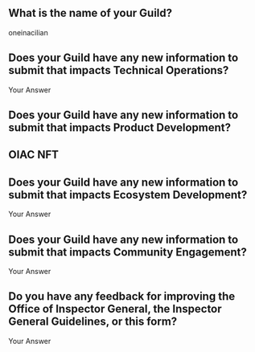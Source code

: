 ## What is the name of your Guild?

oneinacilian

## Does your Guild have any new information to submit that impacts Technical Operations?

Your Answer

## Does your Guild have any new information to submit that impacts Product Development?

## OIAC NFT

## Does your Guild have any new information to submit that impacts Ecosystem Development?

Your Answer

## Does your Guild have any new information to submit that impacts Community Engagement?

Your Answer

## Do you have any feedback for improving the Office of Inspector General, the Inspector General Guidelines, or this form?

Your Answer


